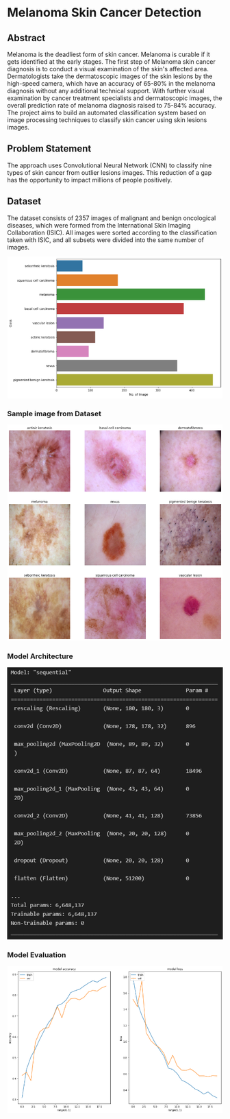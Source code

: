 # Melanoma Skin Cancer Detection

## Abstract
Melanoma is the deadliest form of skin cancer. Melanoma is curable if it gets identified at the early stages. The first step of Melanoma skin cancer diagnosis is to conduct a visual examination of the skin's affected area. Dermatologists take the dermatoscopic images of the skin lesions by the high-speed camera, which have an accuracy of 65-80% in the melanoma diagnosis without any additional technical support. With further visual examination by cancer treatment specialists and dermatoscopic images, the overall prediction rate of melanoma diagnosis raised to 75-84% accuracy. The project aims to build an automated classification system based on image processing techniques to classify skin cancer using skin lesions images.

## Problem Statement
 The approach uses Convolutional Neural Network (CNN) to classify nine types of skin cancer from outlier lesions images. This reduction of a gap has the opportunity to impact millions of people positively.

## Dataset
The dataset consists of 2357 images of malignant and benign oncological diseases, which were formed from the International Skin Imaging Collaboration (ISIC). All images were sorted according to the classification taken with ISIC, and all subsets were divided into the same number of images.

![datasetplot](plots/DatasetPlot.png)

### Sample image from Dataset

![sample image](plots/Sampleimagefromdataset.png)

### Model Architecture
![Model Arch](plots/ModelLayer.png)

### Model Evaluation
![ModelEvaluation](plots/ModelEvaluation.png)
